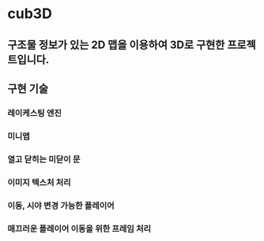 # cub3D

## 구조물 정보가 있는 2D 맵을 이용하여 3D로 구현한 프로젝트입니다.

## 구현 기술

### 레이케스팅 엔진
### 미니맵
### 열고 닫히는 미닫이 문
### 이미지 텍스처 처리
### 이동, 시야 변경 가능한 플레이어
### 매끄러운 플레이어 이동을 위한 프레임 처리


